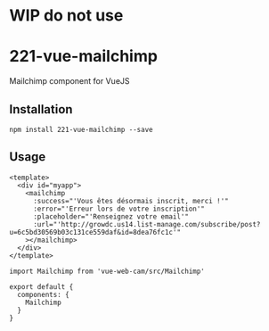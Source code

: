 # WIP do not use
# 221-vue-mailchimp

Mailchimp component for VueJS


## Installation

```
npm install 221-vue-mailchimp --save
```

## Usage

```
<template>
  <div id="myapp">
    <mailchimp
      :success="'Vous êtes désormais inscrit, merci !'"
      :error="'Erreur lors de votre inscription'"
      :placeholder="'Renseignez votre email'"
      :url="'http://growdc.us14.list-manage.com/subscribe/post?u=6c5bd30569b03c131ce559daf&id=8dea76fc1c'"
    ></mailchimp>
  </div>
</template>
```

```
import Mailchimp from 'vue-web-cam/src/Mailchimp'

export default {
  components: {
    Mailchimp
  }
}
```

